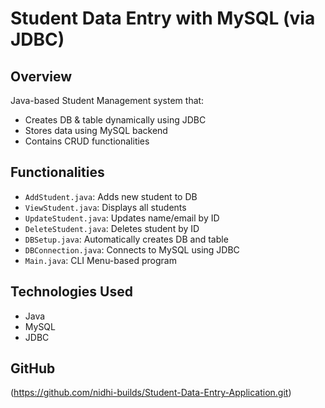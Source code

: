 # Student Data Entry with MySQL (via JDBC)

## Overview
Java-based Student Management system that:
- Creates DB & table dynamically using JDBC
- Stores data using MySQL backend
- Contains CRUD functionalities

## Functionalities
- `AddStudent.java`: Adds new student to DB
- `ViewStudent.java`: Displays all students
- `UpdateStudent.java`: Updates name/email by ID
- `DeleteStudent.java`: Deletes student by ID
- `DBSetup.java`: Automatically creates DB and table
- `DBConnection.java`: Connects to MySQL using JDBC
- `Main.java`: CLI Menu-based program

## Technologies Used
- Java
- MySQL
- JDBC

## GitHub
(https://github.com/nidhi-builds/Student-Data-Entry-Application.git)
